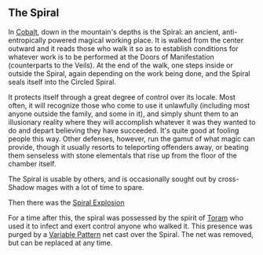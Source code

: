 ## The Spiral

In [Cobalt](CobaltPromontory), down in the mountain's depths is the Spiral:  an ancient, anti-entropically powered magical working place. It is walked from the center outward and it reads those who walk it so as to establish conditions for whatever work is to be performed at the Doors of Manifestation (counterparts to the Veils). At the end of the walk, one steps inside or outside the Spiral, again depending on the work being done, and the Spiral seals itself into the Circled Spiral.

It protects itself through a great degree of control over its locale. Most often, it will recognize those who come to use it unlawfully (including most anyone outside the family, and some in it), and simply shunt them to an illusionary reality where they will accomplish whatever it was they wanted to do and depart believing they have succeeded. It's quite good at fooling people this way. Other defenses, however, run the gamut of what magic can provide, though it usually resorts to teleporting offenders away, or beating them senseless with stone elementals that rise up from the floor of the chamber itself.

The Spiral is usable by others, and is occasionally sought out by cross-Shadow mages with a lot of time to spare. 

Then there was the [Spiral Explosion](SpiralExplosion)

For a time after this, the spiral was possessed by the spirit of [Toram](ToramOfMages) who used it to infect and exert control anyone who walked it. This presence was purged by a [Variable Pattern](VariablePattern) net cast over the Spiral.  The net was removed, but can be replaced at any time.
